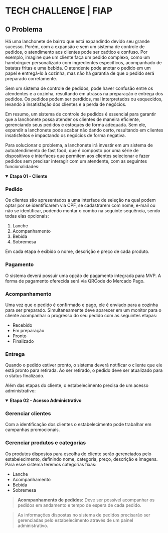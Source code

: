 # TECH CHALLENGE | FIAP

## O Problema

Há uma lanchonete de bairro que está expandindo devido seu grande sucesso. Porém, com a expansão e sem um sistema de 
controle de pedidos, o atendimento aos clientes pode ser caótico e confuso. Por exemplo, imagine que um cliente faça um
pedido complexo, como um hambúrguer personalizado com ingredientes específicos, acompanhado de batatas fritas e uma
bebida. O atendente pode anotar o pedido em um papel e entregá-lo à cozinha, mas não há garantia de que o pedido será
preparado corretamente.

Sem um sistema de controle de pedidos, pode haver confusão entre os atendentes e a cozinha, resultando em atrasos na
preparação e entrega dos pedidos. Os pedidos podem ser perdidos, mal interpretados ou esquecidos, levando à insatisfação
dos clientes e a perda de negócios.

Em resumo, um sistema de controle de pedidos é essencial para garantir que a lanchonete possa atender os clientes de
maneira eficiente, gerenciando seus pedidos e estoques de forma adequada. Sem ele, expandir a lanchonete pode acabar não
dando certo, resultando em clientes insatisfeitos e impactando os negócios de forma negativa.

Para solucionar o problema, a lanchonete irá investir em um sistema de autoatendimento de fast food, que é composto por
uma série de dispositivos e interfaces que permitem aos clientes selecionar e fazer pedidos sem precisar interagir com
um atendente, com as seguintes funcionalidades:


<details open>

<summary> <b>Etapa 01 - Cliente</b> </summary>

### Pedido

Os clientes são apresentados a uma interface de seleção na qual podem optar por se identificarem via CPF, se cadastrarem com nome, e-mail ou não se identificar, podendo montar o combo na seguinte sequência, sendo todas elas opcionais:

1. Lanche
2. Acompanhamento
3. Bebida
4. Sobremesa

Em cada etapa é exibido o nome, descrição e preço de cada produto.

### Pagamento

O sistema deverá possuir uma opção de pagamento integrada para MVP. A forma de pagamento oferecida será via QRCode do
Mercado Pago.

### Acompanhamento

Uma vez que o pedido é confirmado e pago, ele é enviado para a cozinha para ser preparado. Simultaneamente deve aparecer em um monitor para o cliente acompanhar o progresso do seu pedido com as seguintes etapas:

- Recebido
- Em preparação
- Pronto
- Finalizado

### Entrega

Quando o pedido estiver pronto, o sistema deverá notificar o cliente que ele está pronto para retirada. Ao ser retirado,
o pedido deve ser atualizado para o status finalizado.

</details>

Além das etapas do cliente, o estabelecimento precisa de um acesso administrativo:

<details open>
<summary> <b>Etapa 02 - Acesso Administrativo</b> </summary>

### Gerenciar clientes

Com a identificação dos clientes o estabelecimento pode trabalhar em campanhas promocionais.

### Gerenciar produtos e categorias

Os produtos dispostos para escolha do cliente serão gerenciados pelo estabelecimento, definindo nome, categoria, preço,
descrição e imagens. Para esse sistema teremos categorias fixas:

- Lanche
- Acompanhamento
- Bebida
- Sobremesa

> **Acompanhamento de pedidos:** Deve ser possível acompanhar os pedidos em andamento e tempo de espera de cada pedido.

> As informações dispostas no sistema de pedidos precisarão ser gerenciadas pelo estabelecimento através de um painel
> administrativo.

</details>